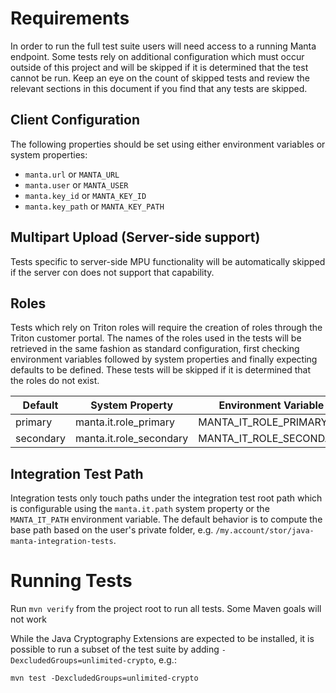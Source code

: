
# Requirements

In order to run the full test suite users will need access to a running Manta endpoint. Some tests rely on additional configuration which must occur outside of this project and will be skipped if it is determined that the test cannot be run. Keep an eye on the count of skipped tests and review the relevant sections in this document if you find that any tests are skipped.

## Client Configuration

The following properties should be set using either environment variables or system properties:

 - `manta.url` or `MANTA_URL`
 - `manta.user` or `MANTA_USER`
 - `manta.key_id` or `MANTA_KEY_ID`
 - `manta.key_path` or `MANTA_KEY_PATH`

## Multipart Upload (Server-side support)
Tests specific to server-side MPU functionality will be automatically skipped if the server con does not support that capability.

## Roles
Tests which rely on Triton roles will require the creation of roles through the Triton customer portal. The names of the roles used in the tests will be retrieved in the same fashion as standard configuration, first checking environment variables followed by system properties and finally expecting defaults to be defined. These tests will be skipped if it is determined that the roles do not exist.

| Default     | System Property           | Environment Variable      |
|------------ | ------------------------- | --------------------------|
| primary     | manta.it.role_primary     | MANTA_IT_ROLE_PRIMARY     |
| secondary   | manta.it.role_secondary   | MANTA_IT_ROLE_SECONDARY   |

## Integration Test Path
Integration tests only touch paths under the integration test root path which is configurable using the `manta.it.path` system property or the `MANTA_IT_PATH` environment variable. The default behavior is to compute the base path based on the user's private folder, e.g. `/my.account/stor/java-manta-integration-tests`.

# Running Tests

Run `mvn verify` from the project root to run all tests. Some Maven goals will not work

While the Java Cryptography Extensions are expected to be installed, it is possible to
run a subset of the test suite by adding `-DexcludedGroups=unlimited-crypto`, e.g.:
```
mvn test -DexcludedGroups=unlimited-crypto
```